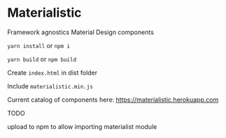 # Materialistic
Framework agnostics Material Design components

`yarn install` or `npm i`

`yarn build` or `npm build`

Create `index.html` in dist folder

Include `materialistic.min.js`

Current catalog of components here: https://materialistic.herokuapp.com

TODO

upload to npm to allow importing materialist module
